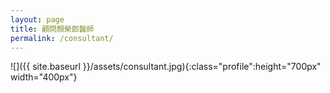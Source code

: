 ```yaml
---
layout: page
title: 顧問顏榮郎醫師
permalink: /consultant/
---
```


![]({{ site.baseurl }}/assets/consultant.jpg){:class="profile":height="700px" width="400px"}

